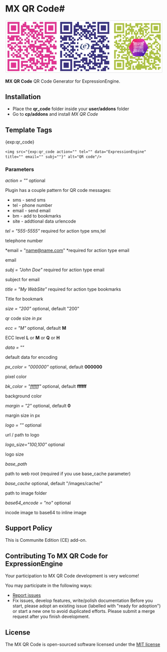 # MX QR Code#

![MX QR Code](/resources/img/qr_ext.png)

**MX QR Code** QR Code Generator for ExpressionEngine.

## Installation
* Place the **qr_code** folder inside your **user/addons** folder
* Go to **cp/addons** and install *MX QR Code*

## Template Tags

{exp:qr_code}

    <img src="{exp:qr_code action="" tel="" data="ExpressionEngine" title="" email="" subj=""}" alt="QR code"/>

### Parameters

*action = ""* optional

Plugin has a couple pattern for QR code messages:

* sms - send sms
* tel - phone number
* email - send email
* bm - add to bookmarks
* site - addtional data urlencode

*tel = "555-5555"* required for action type sms,tel

telephone number

*email = "name@name.com" *required for action type email

email

*subj = "John Doe"* required for action type email

subject for email

*title = "My WebSite"* required for action type bookmarks

Title for bookmark

*size = "200"* optional, default "200"

qr code size *in px*

*ecc = "M"* optional, default **M**

ECC level **L** or **M** or **Q** or **H**

*data = ""*

default data for encoding

*px_color = "000000"* optional, default **000000**

pixel color

*bk_color = "ffffff"* optional, default **ffffff**

background color

*margin = "2"* optional, default **0**

margin size in px

*logo = ""* optional

url / path to logo


*logo_size="100,100"* optional

logo size


*base_path*

path to web root (required if you use base_cache parameter)

*base_cache* optional, default "/images/cache/"

path to image folder

*base64_encode = "no"* optional

incode image to base64 to inline image


## Support Policy
This is Communite Edition (CE) add-on.

## Contributing To MX QR Code for ExpressionEngine

Your participation to MX QR Code development is very welcome!

You may participate in the following ways:

* [Report issues](https://github.com/MaxLazar/mx-qr-code/issues)
* Fix issues, develop features, write/polish documentation
Before you start, please adopt an existing issue (labelled with "ready for adoption") or start a new one to avoid duplicated efforts.
Please submit a merge request after you finish development.


## License

The MX QR Code is open-sourced software licensed under the [MIT license](http://opensource.org/licenses/MIT)
